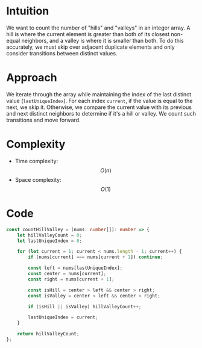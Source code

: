 # Intuition
We want to count the number of "hills" and "valleys" in an integer array. A hill is where the current element is greater than both of its closest non-equal neighbors, and a valley is where it is smaller than both. To do this accurately, we must skip over adjacent duplicate elements and only consider transitions between distinct values.

# Approach
We iterate through the array while maintaining the index of the last distinct value (`lastUniqueIndex`). For each index `current`, if the value is equal to the next, we skip it. Otherwise, we compare the current value with its previous and next distinct neighbors to determine if it's a hill or valley. We count such transitions and move forward.

# Complexity
- Time complexity: $$O(n)$$
- Space complexity: $$O(1)$$

# Code
```typescript
const countHillValley = (nums: number[]): number => {
    let hillValleyCount = 0;
    let lastUniqueIndex = 0;

    for (let current = 1; current < nums.length - 1; current++) {
        if (nums[current] === nums[current + 1]) continue;

        const left = nums[lastUniqueIndex];
        const center = nums[current];
        const right = nums[current + 1];

        const isHill = center > left && center > right;
        const isValley = center < left && center < right;

        if (isHill || isValley) hillValleyCount++;

        lastUniqueIndex = current;
    }

    return hillValleyCount;
};
```

